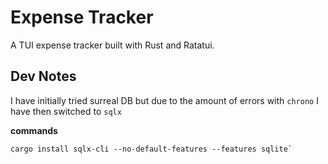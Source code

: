# Expense Tracker

A TUI expense tracker built with Rust and Ratatui.

## Dev Notes

I have initially tried surreal DB but due to the amount of errors with `chrono` I have then switched to `sqlx`

**commands**

```
cargo install sqlx-cli --no-default-features --features sqlite`
```
